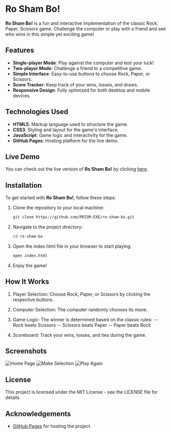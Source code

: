 # Ro Sham Bo!

**Ro Sham Bo!** is a fun and interactive implementation of the classic Rock, Paper, Scissors game. Challenge the computer or play with a friend and see who wins in this simple yet exciting game!

## Features

- **Single-player Mode**: Play against the computer and test your luck!
- **Two-player Mode**: Challenge a friend to a competitive game.
- **Simple Interface**: Easy-to-use buttons to choose Rock, Paper, or Scissors.
- **Score Tracker**: Keep track of your wins, losses, and draws.
- **Responsive Design**: Fully optimized for both desktop and mobile devices.

## Technologies Used

- **HTML5**: Markup language used to structure the game.
- **CSS3**: Styling and layout for the game's interface.
- **JavaScript**: Game logic and interactivity for the game.
- **GitHub Pages**: Hosting platform for the live demo.

## Live Demo

You can check out the live version of **Ro Sham Bo!** by clicking [here](https://prism-exe.github.io/ro-sham-bo/).

## Installation

To get started with **Ro Sham Bo!**, follow these steps:

1. Clone the repository to your local machine:

   ```bash
   git clone https://github.com/PRISM-EXE/ro-sham-bo.git

2. Navigate to the project directory:

   ```bash
   cd ro-sham-bo

3. Open the index.html file in your browser to start playing.
   ```bash
   open index.html

4. Enjoy the game!

## How It Works

1. Player Selection: Choose Rock, Paper, or Scissors by clicking the respective buttons.

2. Computer Selection: The computer randomly chooses its move.

3. Game Logic: The winner is determined based on the classic rules:
-- Rock beats Scissors
-- Scissors beats Paper
-- Paper beats Rock

4. Scoreboard: Track your wins, losses, and ties during the game.

## Screenshots

![Home Page](/src/assets/imgs/readme-imgs/home-page.jpg)
![Make Selection](/src/assets/imgs/readme-imgs/make-selection.jpg)
![Play Again](/src/assets/imgs/readme-imgs/play-again.jpg)

## License

This project is licensed under the MIT License - see the LICENSE file for details.

## Acknowledgements
- [GitHub Pages](https://pages.github.com/) for hosting the project.